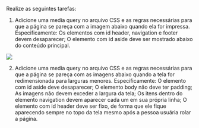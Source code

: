 Realize as seguintes tarefas:
1. Adicione uma media query no arquivo CSS e as regras necessárias para que a página se pareça com a imagem abaixo quando ela for impressa. Especificamente:
Os elementos com id header, navigation e footer devem desaparecer;
O elemento com id aside deve ser mostrado abaixo do conteúdo principal.
<img src='https://assets.app.betrybe.com/fundamentals/css-responsive/images/exercise_3_before_print-2d4180a7f515daebab4ee1c78fe51cfd.png'>

2. Adicione uma media query no arquivo CSS e as regras necessárias para que a página se pareça com as imagens abaixo quando a tela for redimensionada para larguras menores. Especificamente:
O elemento com id aside deve desaparecer;
O elemento body não deve ter padding;
As imagens não devem exceder a largura da tela;
Os itens dentro do elemento navigation devem aparecer cada um em sua própria linha;
O elemento com id header deve ser fixo, de forma que ele fique aparecendo sempre no topo da tela mesmo após a pessoa usuária rolar a página.